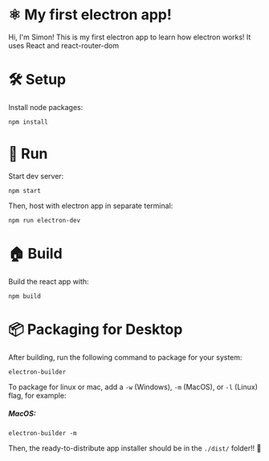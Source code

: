 # ⚛ My first electron app!
Hi, I'm Simon! This is my first electron app to learn how electron works!
It uses React and react-router-dom

# 🛠 Setup
Install node packages:
```
npm install
```

# 🚗 Run
Start dev server:
```
npm start
```
Then, host with electron app in separate terminal:
```
npm run electron-dev
```

# 🏠 Build
Build the react app with:
```
npm build
```

# 📦 Packaging for Desktop
After building, run the following command to package for your system:
```
electron-builder
```
To package for linux or mac, add a `-w` (Windows), `-m` (MacOS), or `-l` (Linux) flag, for example:
##### MacOS:
```
electron-builder -m
```
Then, the ready-to-distribute app installer should be in the `./dist/` folder!! 🎉